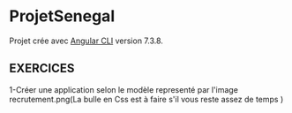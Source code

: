 # ProjetSenegal

Projet crée avec  [Angular CLI](https://github.com/angular/angular-cli) version 7.3.8.

## EXERCICES

1-Créer une application selon le modèle representé par l'image recrutement.png(La bulle en Css est à faire s'il vous reste assez de temps )


